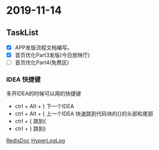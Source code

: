 # 2019-11-14

## TaskList
- [X] APP发版流程文档编写。
- [X] 首页优化Part3发版(今日放映厅)
- [ ] 首页优化Part4(免费区)
### IDEA 快捷键
多开IDEA的时候可以用的快捷键
* ctrl + Alt + } 下一个IDEA
* ctrl + Alt + { 上一个IDEA
快速跳到代码块的{}的头部和尾部
* ctrl + {  跳到{
* ctrl + }  跳到}

 [RedisDoc](http://redisdoc.com/string/set.html)
[HyperLogLog](http://www.rainybowe.com/blog/2017/07/13/%E7%A5%9E%E5%A5%87%E7%9A%84HyperLogLog%E7%AE%97%E6%B3%95/index.html)